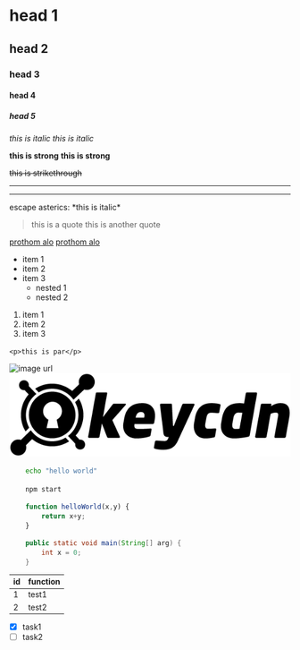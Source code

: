 <!-- headings -->
# head 1
## head 2
### head 3
#### head 4
##### head 5

<!-- italics -->
*this is italic*
_this is italic_

<!-- strong -->
**this is strong**
__this is strong__

<!-- strikethrough -->
~~this is strikethrough~~

<!-- horizontal rules -->
---
___

escape asterics: \*this is italic\*

<!-- blockquotes -->
>this is a quote
> this is another quote

<!-- Links -->
[prothom alo](https://www.prothomalo.com/)
[prothom alo](https://www.prothomalo.com/ "click here")

<!-- ul -->
* item 1
* item 2
* item 3
  * nested 1
  * nested 2

<!-- ol -->
1. item 1
1. item 2
1. item 3
   
<!-- inline code block -->
`<p>this is par</p>`

<!-- images -->
![image url](https://logos.keycdn.com/keycdn-logo.png)
![image local](test.png)

<!-- github -->
<!-- code blocks -->
<!-- code type must specify after first ``` --->
```bash
    echo "hello world"

    npm start
```

```javascript
    function helloWorld(x,y) {
        return x+y;
    }
```

```java
    public static void main(String[] arg) {
        int x = 0;
    }
```


<!-- tables -->
|id |function|
|---|---     |
|1  |test1   |
|2  |test2   |

<!-- task list (checkbox in github) -->
* [x] task1
* [ ] task2 